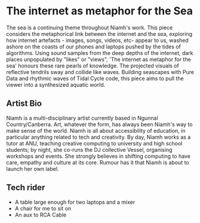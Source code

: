 # The internet as metaphor for the Sea

The sea is a continuing theme throughout Niamh's work. This piece considers the
metaphorical link between the internet and the sea, exploring how internet
artefacts - images, songs, videos, etc- appear to us, washed ashore on the
coasts of our phones and laptops pushed by the tides of algorithms. Using sound
samples from the deep depths of the internet, dark places unpopulated by "likes"
or "views", 'The internet as metaphor for the sea' honours these rare pearls of
knowledge. The projected visuals of reflective tendrils sway and collide like
waves. Building seascapes with Pure Data and rhythmic waves of Tidal Cycle code,
this piece aims to pull the viewer into a synthesized aquatic world.

## Artist Bio

Niamh is a multi-disciplinary artist currently based in Ngunnal
Country/Canberra. Art, whatever the form, has always been Niamh's way to make
sense of the world. Niamh is all about accessibility of education, in particular
anything related to tech and creativity. By day, Niamh works as a tutor at ANU,
teaching creative computing to university and high school students; by night,
she co-runs the DJ collective Vessel, organising workshops and events. She
strongly believes in shifting computing to have care, empathy and culture at its
core. Rumour has it that Niamh is about to launch her own label.

## Tech rider

- A table large enough for two laptops and a mixer
- A chair for me to sit on
- An aux to RCA Cable
